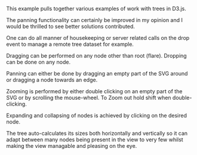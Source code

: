 This example pulls together various examples of work with trees in D3.js.

The panning functionality can certainly be improved in my opinion and I would be thrilled to see better solutions contributed.

One can do all manner of housekeeping or server related calls on the drop event to manage a remote tree dataset for example.

Dragging can be performed on any node other than root (flare).
Dropping can be done on any node.

Panning can either be done by dragging an empty part of the SVG around or dragging a node towards an edge.

Zooming is performed by either double clicking on an empty part of the SVG or by scrolling the mouse-wheel.
To Zoom out hold shift when double-clicking.

Expanding and collapsing of nodes is achieved by clicking on the desired node.

The tree auto-calculates its sizes both horizontally and vertically so it can adapt between many nodes being present in the view to very few whilst making the view managable and pleasing on the eye.